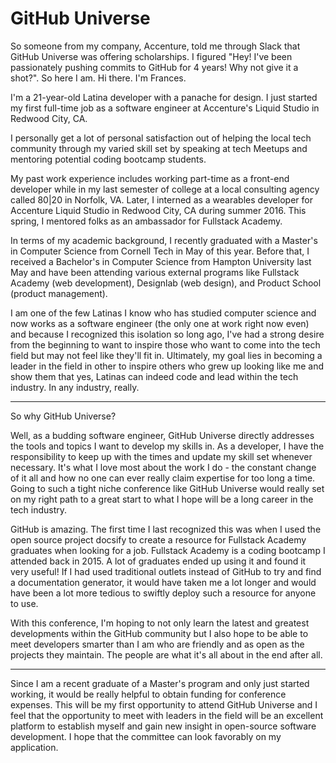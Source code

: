 # GitHub Universe

So someone from my company, Accenture, told me through Slack that GitHub Universe was offering scholarships. I figured "Hey! I've been passionately pushing commits to GitHub for 4 years! Why not give it a shot?". So here I am. Hi there. I'm Frances.

I'm a 21-year-old Latina developer with a panache for design. I just started my first full-time job as a software engineer at Accenture's Liquid Studio in Redwood City, CA.

I personally get a lot of personal satisfaction out of helping the local tech community through my varied skill set by speaking at tech Meetups and mentoring potential coding bootcamp students.

My past work experience includes working part-time as a front-end developer while in my last semester of college at a local consulting agency called 80|20 in Norfolk, VA. Later, I interned as a wearables developer for Accenture Liquid Studio in Redwood City, CA during summer 2016. This spring, I mentored folks as an ambassador for Fullstack Academy.

In terms of my academic background, I recently graduated with a Master's in Computer Science from Cornell Tech in May of this year. Before that, I received a Bachelor's in Computer Science from Hampton University last May and have been attending various external programs like Fullstack Academy (web development), Designlab (web design), and Product School (product management).

I am one of the few Latinas I know who has studied computer science and now works as a software engineer (the only one at work right now even) and because I recognized this isolation so long ago, I've had a strong desire from the beginning to want to inspire those who want to come into the tech field but may not feel like they'll fit in. Ultimately, my goal lies in becoming a leader in the field in other to inspire others who grew up looking like me and show them that yes, Latinas can indeed code and lead within the tech industry. In any industry, really.

---

So why GitHub Universe?

Well, as a budding software engineer, GitHub Universe directly addresses the tools and topics I want to develop my skills in. As a developer, I have the responsibility to keep up with the times and update my skill set whenever necessary. It's what I love most about the work I do - the constant change of it all and how no one can ever really claim expertise for too long a time. Going to such a tight niche conference like GitHub Universe would really set on my right path to a great start to what I hope will be a long career in the tech industry.

GitHub is amazing. The first time I last recognized this was when I used the open source project docsify to create a resource for Fullstack Academy graduates when looking for a job. Fullstack Academy is a coding bootcamp I attended back in 2015. A lot of graduates ended up using it and found it very useful! If I had used traditional outlets instead of GitHub to try and find a documentation generator, it would have taken me a lot longer and would have been a lot more tedious to swiftly deploy such a resource for anyone to use.

With this conference, I'm hoping to not only learn the latest and greatest developments within the GitHub community but I also hope to be able to meet developers smarter than I am who are friendly and as open as the projects they maintain. The people are what it's all about in the end after all.

---

Since I am a recent graduate of a Master's program and only just started working, it would be really helpful to obtain funding for conference expenses. This will be my first opportunity to attend GitHub Universe and I feel that the opportunity to meet with leaders in the field will be an excellent platform to establish myself and gain new insight in open-source software development. I hope that the committee can look favorably on my application.
